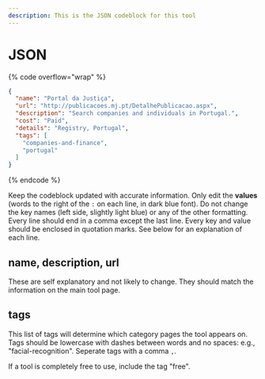 ```yaml
---
description: This is the JSON codeblock for this tool
---
```


# JSON

{% code overflow="wrap" %}
```json
{
  "name": "Portal da Justiça",
  "url": "http://publicacoes.mj.pt/DetalhePublicacao.aspx",
  "description": "Search companies and individuals in Portugal.",
  "cost": "Paid",
  "details": "Registry, Portugal",
  "tags": [
    "companies-and-finance",
    "portugal"
  ]
}
```
{% endcode %}

Keep the codeblock updated with accurate information. Only edit the **values** (words to the right of the `:` on each line, in dark blue font). Do not change the key names (left side, slightly light blue) or any of the other formatting. Every line should end in a comma except the last line. Every key and value should be enclosed in quotation marks. See below for an explanation of each line.&#x20;

## name, description, url

These are self explanatory and not likely to change. They should match the information on the main tool page.

## tags

This list of tags will determine which category pages the tool appears on. Tags should be lowercase with dashes between words and no spaces: e.g., "facial-recognition". Seperate tags with a comma `,`.

If a tool is completely free to use, include the tag "free".

